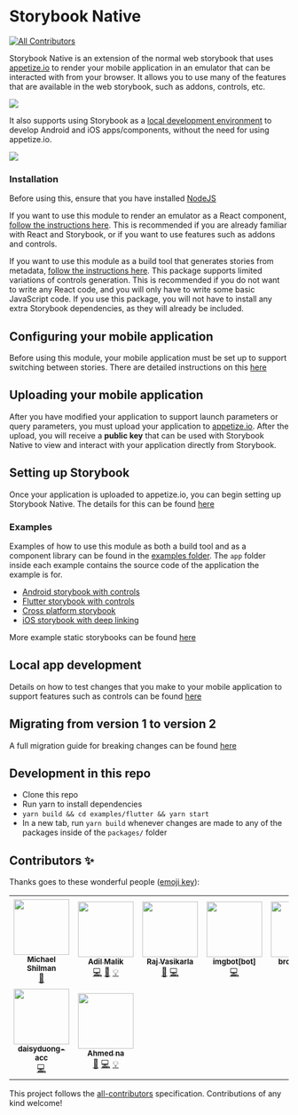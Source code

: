 # Storybook Native
<!-- ALL-CONTRIBUTORS-BADGE:START - Do not remove or modify this section -->
[![All Contributors](https://img.shields.io/badge/all_contributors-9-orange.svg?style=flat-square)](#contributors-)
<!-- ALL-CONTRIBUTORS-BADGE:END -->

Storybook Native is an extension of the normal web storybook that uses [appetize.io](https://appetize.io/) to render your mobile application in an emulator that can be interacted with from your browser. It allows you to use many of the features that are available in the web storybook, such as addons, controls, etc.

![](./images/appetize-emulator.gif)

It also supports using Storybook as a [local development environment](packages/dev-middleware) to develop Android and iOS apps/components, without the need for using appetize.io.

![](./images/local-emulators.gif)

### Installation
Before using this, ensure that you have installed [NodeJS](https://nodejs.org/en/download/)

If you want to use this module to render an emulator as a 
React component, [follow the instructions here](packages/native-components/README.md). This is recommended if you are already familiar with React and Storybook, or if you want to use features such as addons and controls.

If you want to use this module as a build tool that generates stories from metadata, [follow the instructions here](packages/native/README.md). This package supports limited variations of controls generation. This is recommended if you do not want to write any React code, and you will only have to write some basic JavaScript code. If you use this package, you will not have to install any extra Storybook dependencies, as they will already be included.

## Configuring your mobile application
Before using this module, your mobile application must be set up to support switching between stories. There are detailed instructions on this [here](APP-CONFIG.md)

## Uploading your mobile application
After you have modified your application to support launch parameters or query parameters, you must upload your application to [appetize.io](https://appetize.io/). After the upload, you will receive a **public key** that can be used with Storybook Native to view and interact with your application directly from Storybook.

## Setting up Storybook
Once your application is uploaded to appetize.io, you can begin setting up Storybook Native. The details for this can be found [here](./STORYBOOK-CONFIG.md)

### Examples
Examples of how to use this module as both a build tool and as a component library can be found in the [examples folder](examples/). The `app` folder inside each example contains the source code of the application the example is for.

- [Android storybook with controls](https://storybookjs.github.io/native/@storybook/native-controls-example/index.html?path=/story/button--example)
- [Flutter storybook with controls](https://storybookjs.github.io/native/@storybook/native-flutter-example/index.html?path=/story/android--button)
- [Cross platform storybook](https://storybookjs.github.io/native/@storybook/native-cross-platform-example/index.html?path=/story/android--button)
- [iOS storybook with deep linking](https://storybookjs.github.io/native/@storybook/native-ios-example-deep-link/index.html?path=/story/button--example)

More example static storybooks can be found [here](https://storybookjs.github.io/native/)

## Local app development
Details on how to test changes that you make to your mobile application to support features such as controls can be found [here](APP-TESTING.md)

## Migrating from version 1 to version 2
A full migration guide for breaking changes can be found [here](MIGRATION.md)

## Development in this repo
 - Clone this repo
 - Run yarn to install dependencies
 - `yarn build && cd examples/flutter && yarn start`  
 - In a new tab, run `yarn build` whenever changes are made to any of the packages inside of the `packages/` folder

## Contributors ✨

Thanks goes to these wonderful people ([emoji key](https://allcontributors.org/docs/en/emoji-key)):

<!-- ALL-CONTRIBUTORS-LIST:START - Do not remove or modify this section -->
<!-- prettier-ignore-start -->
<!-- markdownlint-disable -->
<table>
  <tr>
    <td align="center"><a href="http://shilman.net/"><img src="https://avatars2.githubusercontent.com/u/488689?v=4?s=100" width="100px;" alt=""/><br /><sub><b>Michael Shilman</b></sub></a><br /><a href="https://github.com/storybookjs/native/commits?author=shilman" title="Documentation">📖</a></td>
    <td align="center"><a href="https://github.com/amalik2"><img src="https://avatars1.githubusercontent.com/u/25858348?v=4?s=100" width="100px;" alt=""/><br /><sub><b>Adil Malik</b></sub></a><br /><a href="https://github.com/storybookjs/native/commits?author=amalik2" title="Code">💻</a> <a href="https://github.com/storybookjs/native/commits?author=amalik2" title="Documentation">📖</a> <a href="#example-amalik2" title="Examples">💡</a></td>
    <td align="center"><a href="https://github.com/vasikarla"><img src="https://avatars0.githubusercontent.com/u/1945958?v=4?s=100" width="100px;" alt=""/><br /><sub><b>Raj Vasikarla</b></sub></a><br /><a href="https://github.com/storybookjs/native/commits?author=vasikarla" title="Documentation">📖</a> <a href="https://github.com/storybookjs/native/commits?author=vasikarla" title="Code">💻</a></td>
    <td align="center"><a href="https://github.com/apps/imgbot"><img src="https://avatars.githubusercontent.com/in/4706?v=4?s=100" width="100px;" alt=""/><br /><sub><b>imgbot[bot]</b></sub></a><br /><a href="https://github.com/storybookjs/native/commits?author=imgbot[bot]" title="Code">💻</a></td>
    <td align="center"><a href="https://github.com/brocollie08"><img src="https://avatars.githubusercontent.com/u/13474011?v=4?s=100" width="100px;" alt=""/><br /><sub><b>brocollie08</b></sub></a><br /><a href="https://github.com/storybookjs/native/commits?author=brocollie08" title="Documentation">📖</a> <a href="https://github.com/storybookjs/native/commits?author=brocollie08" title="Code">💻</a></td>
    <td align="center"><a href="https://github.com/hborawski"><img src="https://avatars.githubusercontent.com/u/1325154?v=4?s=100" width="100px;" alt=""/><br /><sub><b>Harris Borawski</b></sub></a><br /><a href="https://github.com/storybookjs/native/commits?author=hborawski" title="Code">💻</a></td>
    <td align="center"><a href="https://joshhalvorson.dev/"><img src="https://avatars.githubusercontent.com/u/22044657?v=4?s=100" width="100px;" alt=""/><br /><sub><b>Josh Halvorson</b></sub></a><br /><a href="https://github.com/storybookjs/native/commits?author=JoshHalvorson" title="Code">💻</a></td>
  </tr>
  <tr>
    <td align="center"><a href="https://github.com/daisyduong-acc"><img src="https://avatars.githubusercontent.com/u/85589819?v=4?s=100" width="100px;" alt=""/><br /><sub><b>daisyduong-acc</b></sub></a><br /><a href="https://github.com/storybookjs/native/commits?author=daisyduong-acc" title="Code">💻</a></td>
    <td align="center"><a href="https://github.com/ahna92"><img src="https://avatars.githubusercontent.com/u/22000308?v=4?s=100" width="100px;" alt=""/><br /><sub><b>Ahmed na</b></sub></a><br /><a href="https://github.com/storybookjs/native/commits?author=ahna92" title="Documentation">📖</a> <a href="https://github.com/storybookjs/native/commits?author=ahna92" title="Code">💻</a> <a href="#example-ahna92" title="Examples">💡</a></td>
  </tr>
</table>

<!-- markdownlint-restore -->
<!-- prettier-ignore-end -->

<!-- ALL-CONTRIBUTORS-LIST:END -->

This project follows the [all-contributors](https://github.com/all-contributors/all-contributors) specification. Contributions of any kind welcome!